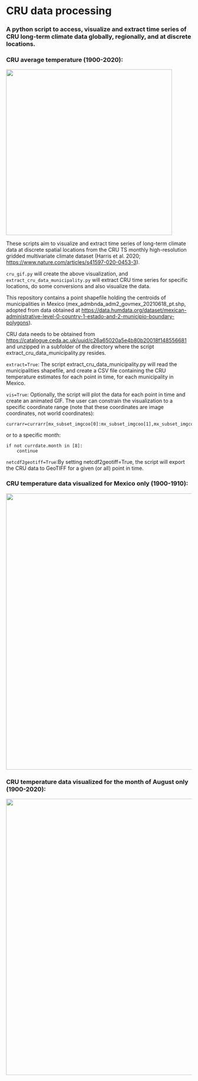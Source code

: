 # CRU data processing
### A python script to access, visualize and extract time series of CRU long-term climate data globally, regionally, and at discrete locations.

### CRU average temperature (1900-2020):
<img width="450" src="https://github.com/johannesuhl/cru_data_processing/blob/main/cru_tmp_animated_global2.gif">

These scripts aim to visualize and extract time series of long-term climate data at discrete spatial locations from the CRU TS monthly high-resolution gridded multivariate climate dataset (Harris et al. 2020; https://www.nature.com/articles/s41597-020-0453-3).

```cru_gif.py``` will create the above visualization, and ```extract_cru_data_municipality.py``` will extract CRU time series for specific locations, do some conversions and also visualize the data.

This repository contains a point shapefile holding the centroids of municipalities in Mexico (mex_admbnda_adm2_govmex_20210618_pt.shp, adopted from data obtained at https://data.humdata.org/dataset/mexican-administrative-level-0-country-1-estado-and-2-municipio-boundary-polygons).

CRU data needs to be obtained from https://catalogue.ceda.ac.uk/uuid/c26a65020a5e4b80b20018f148556681 and unzipped in a subfolder of the directory where the script extract_cru_data_municipality.py resides.

```extract=True```:
The script extract_cru_data_municipality.py will read the municipalities shapefile, and create a CSV file containing the CRU temperature estimates for each point in time, for each municipality in Mexico.

```vis=True```:
Optionally, the script will plot the data for each point in time and create an animated GIF.
The user can constrain the visualization to a specific coordinate range (note that these coordinates are image coordinates, not world coordinates):
```
currarr=currarr[mx_subset_imgcoo[0]:mx_subset_imgcoo[1],mx_subset_imgcoo[2]:mx_subset_imgcoo[3]]
```
or to a specific month:
```
if not currdate.month in [8]:
    continue
```

```netcdf2geotiff=True```:By setting netcdf2geotiff=True, the script will export the CRU data to GeoTIFF for a given (or all) point in time.

### CRU temperature data visualized for Mexico only (1900-1910):
<img width="750" src="https://github.com/johannesuhl/cru_data_processing/blob/main/cru_tmp_animated.gif">

### CRU temperature data visualized for the month of August only (1900-2020):
<img width="750" src="https://github.com/johannesuhl/cru_data_processing/blob/main/cru_tmp_animated_August.gif">


